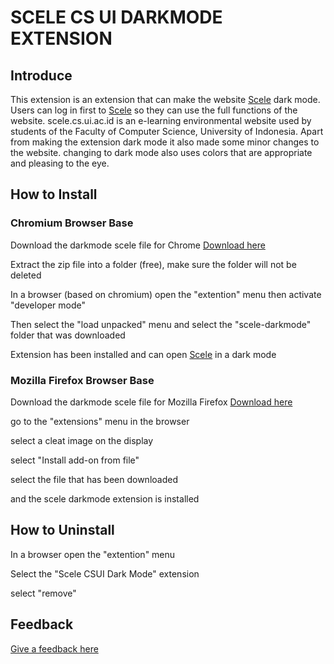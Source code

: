 # SCELE CS UI DARKMODE EXTENSION

## Introduce
	
This extension is an extension that can make the website [Scele](https://scele.cs.ui.ac.id) dark mode. Users can log in first to [Scele](https://scele.cs.ui.ac.id) so they can use the full functions of the website. scele.cs.ui.ac.id is an e-learning environmental website used by students of the Faculty of Computer Science, University of Indonesia. Apart from making the extension dark mode it also made some minor changes to the website. changing to dark mode also uses colors that are appropriate and pleasing to the eye.

## How to Install

### Chromium Browser Base
Download the darkmode scele file for Chrome [Download here](https://github.com/ariq-syahalam/scele-darkmode/archive/main.zip)

Extract the zip file into a folder (free), make sure the folder will not be deleted

In a browser (based on chromium) open the "extention" menu then activate "developer mode"

Then select the "load unpacked" menu and select the "scele-darkmode" folder that was downloaded

Extension has been installed and can open [Scele](https://scele.cs.ui.ac.id) in a dark mode


### Mozilla Firefox Browser Base
Download the darkmode scele file for Mozilla Firefox [Download here](https://drive.google.com/file/d/1iUiUEcrO8X4T48wuD0Kcz3z_jv8kJumd/view)

go to the "extensions" menu in the browser

select a cleat image on the display

select "Install add-on from file"

select the file that has been downloaded

and the scele darkmode extension is installed



## How to Uninstall

In a browser open the "extention" menu

Select the "Scele CSUI Dark Mode" extension

select "remove"



## Feedback
 [Give a feedback here](https://padlet.com/reyhanariq/a73mcw65b8bpji60)
